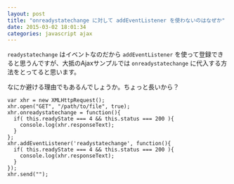 ```yaml
---
layout: post
title: "onreadystatechange に対して addEventListener を使わないのはなぜか"
date: 2015-03-02 18:01:34
categories: javascript ajax
---
```

<p><code>readystatechange</code> はイベントなのだから <code>addEventListener</code> を使って登録できると思うんですが、大抵のAjaxサンプルでは <code>onreadystatechange</code> に代入する方法をとってると思います。</p>

<p>なにか避ける理由でもあるんでしょうか。ちょっと長いから？</p>

<pre><code>var xhr = new XMLHttpRequest();
xhr.open("GET", "/path/to/file", true);
xhr.onreadystatechange = function(){
  if( this.readyState === 4 &amp;&amp; this.status === 200 ){
    console.log(xhr.responseText);
  }
};
xhr.addEventListener('readystatechange', function(){
  if( this.readyState === 4 &amp;&amp; this.status === 200 ){
    console.log(xhr.responseText);
  }
});
xhr.send("");
</code></pre>
